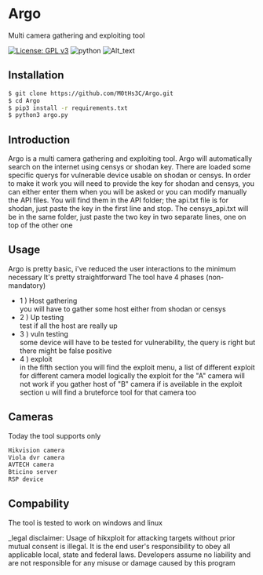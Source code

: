 # Argo
Multi camera gathering and exploiting tool


[![License: GPL v3](https://img.shields.io/badge/License-GPLv3-blue.svg)](https://www.gnu.org/licenses/gpl-3.0) ![python](https://img.shields.io/badge/python-3.x-green.svg)
![Alt_text](https://github.com/M0tHs3C/Argo/blob/master/fotoArgo/Annotazione%202019-09-25%20185154.png?raw=true "Title")
## Installation
```bash
$ git clone https://github.com/M0tHs3C/Argo.git
$ cd Argo
$ pip3 install -r requirements.txt
$ python3 argo.py
```
## Introduction
Argo is a multi camera gathering and exploiting tool.
Argo will automatically search on the internet using censys or shodan key.
There are loaded some specific querys for vulnerable device usable on shodan or censys.
In order to make it work you will need to provide the key for shodan and censys, you can either enter them when you will be asked or you can modify manually the API files.
You will find them in the API folder; the api.txt file is for shodan, just paste the key in the first line and stop.
The censys_api.txt will be in the same folder, just paste the two key in two separate lines, one on top of the other one
## Usage
Argo is pretty basic, i've reduced the user interactions to the minimum necessary
It's pretty straightforward
The tool have 4 phases (non-mandatory)
* 1 ) Host gathering<br/>
    you will have to gather some host either from shodan or censys
* 2 ) Up testing<br/>
    test if all the host are really up
* 3 ) vuln testing<br/>
    some device will have to be tested for vulnerability, the query is right but there might be false positive
* 4 ) exploit<br/>
   in the fifth section you will find the exploit menu, a list of different exploit for different camera model
   logically the exploit for the "A" camera will not work if you gather host of "B" camera
   if is aveilable in the exploit section u will find a bruteforce tool for that camera too
## Cameras
Today the tool supports only
```bash
Hikvision camera
Viola dvr camera
AVTECH camera
Bticino server
RSP device
```
## Compability
The tool is tested to work on windows and linux



_legal disclaimer: Usage of hikxploit for attacking targets without prior mutual consent is illegal. It is the end user's responsibility to obey all applicable local, state and federal laws. Developers assume no liability and are not responsible for any misuse or damage caused by this program

